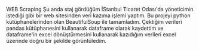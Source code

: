 WEB Scraping
Şu anda staj gördüğüm İStanbul Ticaret Odası'da yöneticimin istediği gibi bir web sitesinden veri kazıma işlemi yaptım. Bu projeyi python kütüphanelerinden olan BeautifulSoup ile tamamladım. Çektiğim verileri pandas kütüphanesini kullanarak dataframe olarak kaydettim ve dataframe'in excel dönüştürmesini kullanarak kazıdığım verileri excel üzerinde doğru bir şekilde görüntüledim.

